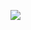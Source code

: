 [![](https://github.com/hejthor/hejthor/releases/latest/download/Thor_Resume.png)](https://github.com/hejthor/hejthor/releases/latest/download/Thor_Resume.pdf)
